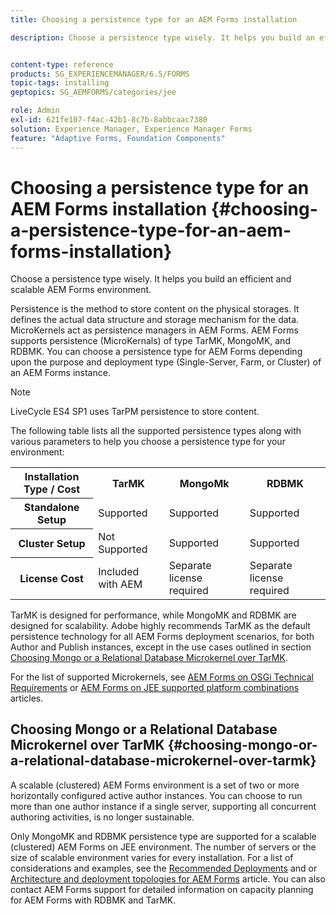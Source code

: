```yaml
---
title: Choosing a persistence type for an AEM Forms installation

description: Choose a persistence type wisely. It helps you build an efficient and scalable AEM Forms environment.


content-type: reference
products: SG_EXPERIENCEMANAGER/6.5/FORMS
topic-tags: installing
geptopics: SG_AEMFORMS/categories/jee

role: Admin
exl-id: 621fe107-f4ac-42b1-8c7b-8abbcaac7380
solution: Experience Manager, Experience Manager Forms
feature: "Adaptive Forms, Foundation Components"
---
```

# Choosing a persistence type for an AEM Forms installation {#choosing-a-persistence-type-for-an-aem-forms-installation}

Choose a persistence type wisely. It helps you build an efficient and scalable AEM Forms environment.

Persistence is the method to store content on the physical storages. It defines the actual data structure and storage mechanism for the data. MicroKernels act as persistence managers in AEM Forms. AEM Forms supports persistence (MicroKernals) of type TarMK, MongoMK, and RDBMK. You can choose a persistence type for AEM Forms depending upon the purpose and deployment type (Single-Server, Farm, or Cluster) of an AEM Forms instance.

>[!NOTE]
>
>LiveCycle ES4 SP1 uses TarPM persistence to store content.

The following table lists all the supported persistence types along with various parameters to help you choose a persistence type for your environment:

<table>
 <tbody>
  <tr>
   <th><strong>Installation Type / Cost</strong></th>
   <th><strong>TarMK</strong></th>
   <th><strong>MongoMk</strong></th>
   <th><strong>RDBMK</strong></th>
  </tr>
  <tr>
   <th><strong>Standalone Setup</strong></th>
   <td>Supported<br /> </td>
   <td>Supported</td>
   <td>Supported</td>
  </tr>
  <tr>
   <th><strong>Cluster Setup</strong></th>
   <td>Not Supported</td>
   <td>Supported</td>
   <td>Supported</td>
  </tr>
  <tr>
   <th><strong>License Cost</strong></th>
   <td>Included with AEM </td>
   <td>Separate license required</td>
   <td>Separate license required</td>
  </tr>
 </tbody>
</table>

TarMK is designed for performance, while MongoMK and RDBMK are designed for scalability. Adobe highly recommends TarMK as the default persistence technology for all AEM Forms deployment scenarios, for both Author and Publish instances, except in the use cases outlined in section [Choosing Mongo or a Relational Database Microkernel over TarMK](#p-choosing-mongo-or-a-relational-database-microkernel-over-tarmk-p).

For the list of supported Microkernels, see [AEM Forms on OSGi Technical Requirements](/help/sites-deploying/technical-requirements.md) or [AEM Forms on JEE supported platform combinations](/help/forms/using/aem-forms-jee-supported-platforms.md) articles.

## Choosing Mongo or a Relational Database Microkernel over TarMK {#choosing-mongo-or-a-relational-database-microkernel-over-tarmk}

A scalable (clustered) AEM Forms environment is a set of two or more horizontally configured active author instances. You can choose to run more than one author instance if a single server, supporting all concurrent authoring activities, is no longer sustainable.

Only MongoMK and RDBMK persistence type are supported for a scalable (clustered) AEM Forms on JEE environment. The number of servers or the size of scalable environment varies for every installation. For a list of considerations and examples, see the [Recommended Deployments](/help/sites-deploying/recommended-deploys.md) and or [Architecture and deployment topologies for AEM Forms](/help/forms/using/aem-forms-architecture-deployment.md) article. You can also contact AEM Forms support for detailed information on capacity planning for AEM Forms with RDBMK and TarMK.

